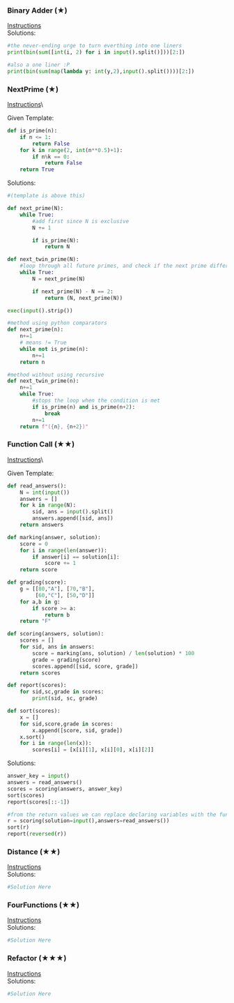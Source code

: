 ### Binary Adder (★)

[Instructions](https://github.com/isechula/2190101-comprog-grader/blob/main/pdfs/06_Func/06_Func_​11.pdf)\
Solutions:

```python
#the never-ending urge to turn everthing into one liners
print(bin(sum([int(i, 2) for i in input().split()]))[2:])

#also a one liner :P
print(bin(sum(map(lambda y: int(y,2),input().split())))[2:])
```

### NextPrime (★)

[Instructions](https://github.com/isechula/2190101-comprog-grader/blob/main/pdfs/06_Func/06_Func_​12.pdf)\

Given Template:

```python
def is_prime(n):
    if n <= 1:
        return False
    for k in range(2, int(n**0.5)+1):
        if n%k == 0:
            return False
    return True
```

Solutions:

```python
#(template is above this)

def next_prime(N):
    while True:
        #add first since N is exclusive
        N += 1

        if is_prime(N):
            return N

def next_twin_prime(N):
    #loop through all future primes, and check if the next prime differs by 2
    while True:
        N = next_prime(N)

        if next_prime(N) - N == 2:
            return (N, next_prime(N))

exec(input().strip())
```

```python
#method using python comparators
def next_prime(n):
    n+=1
    # means != True
    while not is_prime(n):
        n+=1
    return n

#method without using recursive
def next_twin_prime(n):
    n+=1
    while True:
        #stops the loop when the condition is met
        if is_prime(n) and is_prime(n+2):
            break
        n+=1
    return f"({n}, {n+2})"
```

### Function Call (★★)

[Instructions](https://github.com/isechula/2190101-comprog-grader/blob/main/pdfs/06_Func/06_Func_​21.pdf)\

Given Template:

```python
def read_answers():
    N = int(input())
    answers = []
    for k in range(N):
        sid, ans = input().split()
        answers.append([sid, ans])
    return answers

def marking(answer, solution):
    score = 0
    for i in range(len(answer)):
        if answer[i] == solution[i]:
            score += 1
    return score

def grading(score):
    g = [[80,"A"], [70,"B"],
         [60,"C"], [50,"D"]]
    for a,b in g:
        if score >= a:
            return b
    return "F"

def scoring(answers, solution):
	scores = []
	for sid, ans in answers:
		score = marking(ans, solution) / len(solution) * 100
		grade = grading(score)
		scores.append([sid, score, grade])
	return scores

def report(scores):
	for sid,sc,grade in scores:
		print(sid, sc, grade)

def sort(scores):
	x = []
	for sid,score,grade in scores:
		x.append([score, sid, grade])
	x.sort()
	for i in range(len(x)):
		scores[i] = [x[i][1], x[i][0], x[i][2]]
```

Solutions:

```python
answer_key = input()
answers = read_answers()
scores = scoring(answers, answer_key)
sort(scores)
report(scores[::-1])
```

```python
#from the return values we can replace declaring variables with the function literals
r = scoring(solution=input(),answers=read_answers())
sort(r)
report(reversed(r))
```

### Distance (★★)

[Instructions](https://github.com/isechula/2190101-comprog-grader/blob/main/pdfs/06_Func/06_Func_​22.pdf)\
Solutions:

```python
#Solution Here
```

### FourFunctions (★★)

[Instructions](https://github.com/isechula/2190101-comprog-grader/blob/main/pdfs/06_Func/06_Func_​23.pdf)\
Solutions:

```python
#Solution Here
```

### Refactor (★★★)

[Instructions](https://github.com/isechula/2190101-comprog-grader/blob/main/pdfs/06_Func/06_Func_​31.pdf)\
Solutions:

```python
#Solution Here
```

